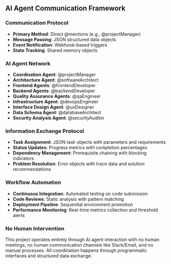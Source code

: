 ## AI Agent Communication Framework

### Communication Protocol
- **Primary Method**: Direct @mentions (e.g., @projectManager)
- **Message Passing**: JSON structured data objects
- **Event Notification**: Webhook-based triggers
- **State Tracking**: Shared memory objects

### AI Agent Network
- **Coordination Agent**: @projectManager
- **Architecture Agent**: @softwareArchitect
- **Frontend Agents**: @frontendDeveloper
- **Backend Agents**: @backendDeveloper
- **Quality Assurance Agents**: @qaEngineer
- **Infrastructure Agent**: @devopsEngineer
- **Interface Design Agent**: @uxDesigner
- **Data Schema Agent**: @databaseArchitect
- **Security Analysis Agent**: @securityAuditor

### Information Exchange Protocol
- **Task Assignment**: JSON task objects with parameters and requirements
- **Status Updates**: Progress metrics with completion percentages
- **Dependency Management**: Prerequisite chaining with blocking indicators
- **Problem Resolution**: Error objects with trace data and solution recommendations

### Workflow Automation
- **Continuous Integration**: Automated testing on code submission
- **Code Reviews**: Static analysis with pattern matching
- **Deployment Pipeline**: Sequential environment promotion
- **Performance Monitoring**: Real-time metrics collection and threshold alerts

### No Human Intervention
This project operates entirely through AI agent interaction with no human meetings, no human communication channels like Slack/Email, and no manual processes. All coordination happens through programmatic interfaces and structured data exchange.